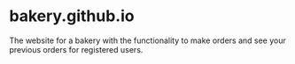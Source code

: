 # bakery.github.io
The website for a bakery with the functionality to make orders and see your previous orders for registered users.
